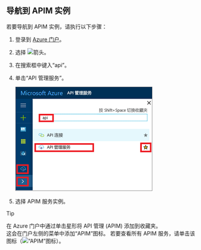 ## <a name="navigate-to-your-apim-instance"></a>导航到 APIM 实例

若要导航到 APIM 实例，请执行以下步骤：

1. 登录到 [Azure 门户](https://portal.azure.com)。 
2. 选择 ![箭头](./media/api-management-navigate-to-instance/arrow.png)。
3. 在搜索框中键入“api”。
4. 单击“API 管理服务”。

    ![导航](./media/api-management-navigate-to-instance/navigate-to-api-management-services.png)

5. 选择 APIM 服务实例。

>[!TIP]
>在 Azure 门户中通过单击星形将 API 管理 (APIM) 添加到收藏夹。 <br/>这会在门户左侧的菜单中添加“APIM”图标。 若要查看所有 APIM 服务，请单击该图标（![“APIM”图标](./media/api-management-navigate-to-instance/apim-icon.png)）。
 



